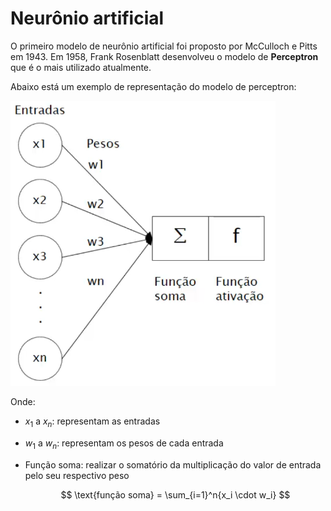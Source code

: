 # Neurônio artificial

O primeiro modelo de neurônio artificial foi proposto por McCulloch e Pitts em 1943. Em 1958, Frank Rosenblatt desenvolveu o modelo de **Perceptron** que é o mais utilizado atualmente.

Abaixo está um exemplo de representação do modelo de perceptron:

![](./assets/modelo-perceptron.png)

Onde:

- $x_1$ a $x_n$: representam as entradas

- $w_1$ a $w_n$: representam os pesos de cada entrada

- Função soma: realizar o somatório da multiplicação do valor de entrada pelo seu respectivo peso

  $$
  \text{função soma} = \sum_{i=1}^n{x_i \cdot w_i}
  $$
